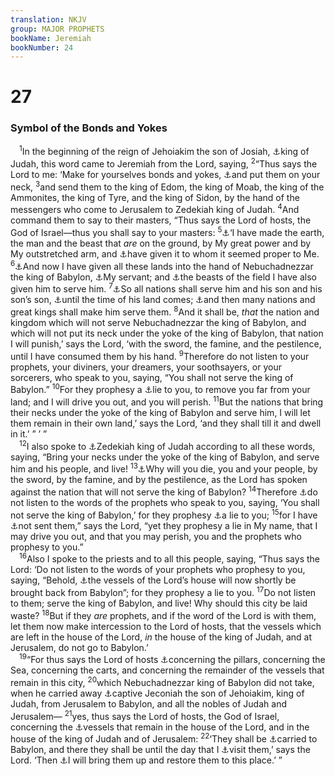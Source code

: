 ```yaml
---
translation: NKJV
group: MAJOR PROPHETS
bookName: Jeremiah 
bookNumber: 24
---
```


<div class="title"><h1>27</h1><h3>Symbol of the Bonds and Yokes</h3></div>
<span class="verse gie_27_1"> <sup>1</sup>In the beginning of the reign of Jehoiakim the son of Josiah, <a data-toggle="tooltip" data-placement="bottom" title="Jer. 27:3, 12, 20; 28:1">⚓</a>king of Judah, this word came to Jeremiah from the Lord, saying, </span>
<span class="verse gie_27_2"><sup>2</sup>“Thus says the Lord to me: ‘Make for yourselves bonds and yokes, <a data-toggle="tooltip" data-placement="bottom" title="Jer. 28:10, 12; Ezek. 4:1; 12:3; 24:3">⚓</a>and put them on your neck, </span>
<span class="verse gie_27_3"><sup>3</sup>and send them to the king of Edom, the king of Moab, the king of the Ammonites, the king of Tyre, and the king of Sidon, by the hand of the messengers who come to Jerusalem to Zedekiah king of Judah. </span>
<span class="verse gie_27_4"><sup>4</sup>And command them to say to their masters, “Thus says the Lord of hosts, the God of Israel—thus you shall say to your masters: </span>
<span class="verse gie_27_5"><sup>5</sup><a data-toggle="tooltip" data-placement="bottom" title="Ps. 115:15; 146:6; Is. 45:12">⚓</a>‘I have made the earth, the man and the beast that <i>are</i> on the ground, by My great power and by My outstretched arm, and <a data-toggle="tooltip" data-placement="bottom" title="Deut. 9:29; Ps. 115:16; Jer. 32:17; Dan. 4:17, 25, 32">⚓</a>have given it to whom it seemed proper to Me. </span>
<span class="verse gie_27_6"><sup>6</sup><a data-toggle="tooltip" data-placement="bottom" title="Jer. 28:14">⚓</a>And now I have given all these lands into the hand of Nebuchadnezzar the king of Babylon, <a data-toggle="tooltip" data-placement="bottom" title="Jer. 25:9; 43:10; Ezek. 29:18, 20">⚓</a>My servant; and <a data-toggle="tooltip" data-placement="bottom" title="Jer. 28:14; Dan. 2:38">⚓</a>the beasts of the field I have also given him to serve him. </span>
<span class="verse gie_27_7"><sup>7</sup><a data-toggle="tooltip" data-placement="bottom" title="2 Chr. 36:20">⚓</a>So all nations shall serve him and his son and his son’s son, <a data-toggle="tooltip" data-placement="bottom" title="Jer. 25:12; 50:27; (Dan. 5:26); Zech. 2:8, 9">⚓</a>until the time of his land comes; <a data-toggle="tooltip" data-placement="bottom" title="Jer. 25:14">⚓</a>and then many nations and great kings shall make him serve them. </span>
<span class="verse gie_27_8"><sup>8</sup>And it shall be, <i>that</i> the nation and kingdom which will not serve Nebuchadnezzar the king of Babylon, and which will not put its neck under the yoke of the king of Babylon, that nation I will punish,’ says the Lord, ‘with the sword, the famine, and the pestilence, until I have consumed them by his hand. </span>
<span class="verse gie_27_9"><sup>9</sup>Therefore do not listen to your prophets, your diviners, your dreamers, your soothsayers, or your sorcerers, who speak to you, saying, “You shall not serve the king of Babylon.” </span>
<span class="verse gie_27_10"><sup>10</sup>For they prophesy a <a data-toggle="tooltip" data-placement="bottom" title="Jer. 23:16, 32; 28:15">⚓</a>lie to you, to remove you far from your land; and I will drive you out, and you will perish. </span>
<span class="verse gie_27_11"><sup>11</sup>But the nations that bring their necks under the yoke of the king of Babylon and serve him, I will let them remain in their own land,’ says the Lord, ‘and they shall till it and dwell in it.’ ” ’ ”<br/></span>
<span class="verse gie_27_12"> <sup>12</sup>I also spoke to <a data-toggle="tooltip" data-placement="bottom" title="Jer. 28:1; 38:17">⚓</a>Zedekiah king of Judah according to all these words, saying, “Bring your necks under the yoke of the king of Babylon, and serve him and his people, and live! </span>
<span class="verse gie_27_13"><sup>13</sup><a data-toggle="tooltip" data-placement="bottom" title="(Prov. 8:36); Jer. 27:8; 38:23; (Ezek. 18:31)">⚓</a>Why will you die, you and your people, by the sword, by the famine, and by the pestilence, as the Lord has spoken against the nation that will not serve the king of Babylon? </span>
<span class="verse gie_27_14"><sup>14</sup>Therefore <a data-toggle="tooltip" data-placement="bottom" title="Jer. 23:16">⚓</a>do not listen to the words of the prophets who speak to you, saying, ‘You shall not serve the king of Babylon,’ for they prophesy <a data-toggle="tooltip" data-placement="bottom" title="Jer. 14:14; 23:21; 29:8, 9; Ezek. 13:22">⚓</a>a lie to you; </span>
<span class="verse gie_27_15"><sup>15</sup>for I have <a data-toggle="tooltip" data-placement="bottom" title="Jer. 23:21; 29:9">⚓</a>not sent them,” says the Lord, “yet they prophesy a lie in My name, that I may drive you out, and that you may perish, you and the prophets who prophesy to you.”<br/></span>
<span class="verse gie_27_16"> <sup>16</sup>Also I spoke to the priests and to all this people, saying, “Thus says the Lord: ‘Do not listen to the words of your prophets who prophesy to you, saying, “Behold, <a data-toggle="tooltip" data-placement="bottom" title="2 Kin. 24:13; 2 Chr. 36:7, 10; Jer. 28:3; Dan. 1:2">⚓</a>the vessels of the Lord’s house will now shortly be brought back from Babylon”; for they prophesy a lie to you. </span>
<span class="verse gie_27_17"><sup>17</sup>Do not listen to them; serve the king of Babylon, and live! Why should this city be laid waste? </span>
<span class="verse gie_27_18"><sup>18</sup>But if they <i>are</i> prophets, and if the word of the Lord is with them, let them now make intercession to the Lord of hosts, that the vessels which are left in the house of the Lord, <i>in</i> the house of the king of Judah, and at Jerusalem, do not go to Babylon.’<br/></span>
<span class="verse gie_27_19"> <sup>19</sup>“For thus says the Lord of hosts <a data-toggle="tooltip" data-placement="bottom" title="1 Kin. 7:15; 2 Kin. 25:13–17; Jer. 52:17, 20, 21">⚓</a>concerning the pillars, concerning the Sea, concerning the carts, and concerning the remainder of the vessels that remain in this city, </span>
<span class="verse gie_27_20"><sup>20</sup>which Nebuchadnezzar king of Babylon did not take, when he carried away <a data-toggle="tooltip" data-placement="bottom" title="2 Kin. 24:14, 15; 2 Chr. 36:10, 18; Jer. 24:1">⚓</a>captive Jeconiah the son of Jehoiakim, king of Judah, from Jerusalem to Babylon, and all the nobles of Judah and Jerusalem— </span>
<span class="verse gie_27_21"><sup>21</sup>yes, thus says the Lord of hosts, the God of Israel, concerning the <a data-toggle="tooltip" data-placement="bottom" title="Jer. 20:5">⚓</a>vessels that remain in the house of the Lord, and in the house of the king of Judah and of Jerusalem: </span>
<span class="verse gie_27_22"><sup>22</sup>‘They shall be <a data-toggle="tooltip" data-placement="bottom" title="2 Kin. 25:13; 2 Chr. 36:18">⚓</a>carried to Babylon, and there they shall be until the day that I <a data-toggle="tooltip" data-placement="bottom" title="2 Chr. 36:21; Jer. 29:10; 32:5">⚓</a>visit them,’ says the Lord. ‘Then <a data-toggle="tooltip" data-placement="bottom" title="Ezra 1:7; 7:19">⚓</a>I will bring them up and restore them to this place.’ ”<br/></span>
